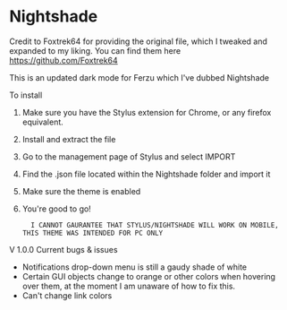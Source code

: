 # Nightshade
Credit to Foxtrek64 for providing the original file, which I tweaked and expanded to my liking. You can find them here https://github.com/Foxtrek64


This is an updated dark mode for Ferzu which I've dubbed Nightshade
         
         
         
         
 To install
 1) Make sure you have the Stylus extension for Chrome, or any firefox equivalent.
 2) Install and extract the file
 3) Go to the management page of Stylus and select IMPORT
 4) Find the .json file located within the Nightshade folder and import it
 5) Make sure the theme is enabled
 6) You're good to go!
          
          I CANNOT GAURANTEE THAT STYLUS/NIGHTSHADE WILL WORK ON MOBILE, THIS THEME WAS INTENDED FOR PC ONLY
          
          
 V 1.0.0
 Current bugs & issues
- Notifications drop-down menu is still a gaudy shade of white
- Certain GUI objects change to orange or other colors when hovering over them, at the moment I am unaware of how to fix this.
- Can't change link colors
